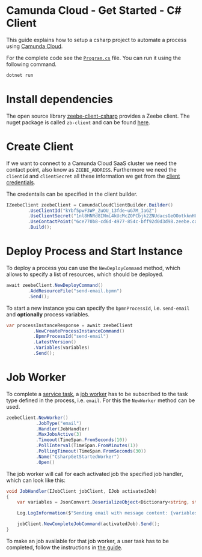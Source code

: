 # Camunda Cloud - Get Started - C# Client

This guide explains how to setup a csharp project to automate a process using
[Camunda Cloud](https://camunda.com/products/cloud/).

For the complete code see the [`Program.cs`](Program.cs) file. You can run it using the following command.

```bash
dotnet run
```

# Install dependencies

The open source library
[zeebe-client-csharp](https://docs.camunda.io/docs/product-manuals/clients/other-clients/c-sharp)
provides a Zeebe client. The nuget package is called `zb-client` and can be found [here](https://www.nuget.org/packages/zb-client).

# Create Client

If we want to connect to a Camunda Cloud SaaS cluster we need the contact point, also know as `ZEEBE_ADDRESS`.
Furthermore we need the `clientId` and `clientSecret` all these information we get from the [client credentials](https://docs.camunda.io/docs/product-manuals/cloud-console/manage-clusters/manage-api-clients).

The credentails can be specified in the client builder.

```csharp
IZeebeClient zeebeClient = CamundaCloudClientBuilder.Builder()
        .UseClientId("kYbf5pwF3WP_ZuOU_13fde~uG7M_IaGZ")
        .UseClientSecret("1nl8HNRd8INmL4kUcMcZOPCbjk2ZNUdacsGeOOotkknHUeqV9L~1eJFztsSZ8kpq")
        .UseContactPoint("6ce770b8-cd6d-4977-854c-bff92d0d3d98.zeebe.camunda.io:443")
        .Build();
```

# Deploy Process and Start Instance

To deploy a process you can use the `NewDeployCommand` method, which allows
to specify a list of resources, which should be deployed.

```csharp
await zeebeClient.NewDeployCommand()
        .AddResourceFile("send-email.bpmn")
        .Send();
```

To start a new instance you can specify the `bpmnProcessId`, i.e.
`send-email` and **optionally** process variables.

```csharp
var processInstanceResponse = await zeebeClient
          .NewCreateProcessInstanceCommand()
          .BpmnProcessId("send-email")
          .LatestVersion()
          .Variables(variables)
          .Send();
```

# Job Worker

To complete a [service task](https://docs.camunda.io/docs/reference/bpmn-workflows/service-tasks/service-tasks/),
a [job worker](https://docs.camunda.io/docs/product-manuals/concepts/job-workers) has
to be subscribed to the task type defined in the process, i.e. `email`. For this
the `NewWorker` method can be used.

```csharp
zeebeClient.NewWorker()
           .JobType("email")
           .Handler(JobHandler)
           .MaxJobsActive(3)
           .Timeout(TimeSpan.FromSeconds(10))
           .PollInterval(TimeSpan.FromMinutes(1))
           .PollingTimeout(TimeSpan.FromSeconds(30))
           .Name("CsharpGetStartedWorker")
           .Open()
```

The job worker will call for each activated job the specified job handler, which can look like this:

```csharp
void JobHandler(IJobClient jobClient, IJob activatedJob)
{
    var variables = JsonConvert.DeserializeObject<Dictionary<string, string>>(activatedJob.Variables);

    Log.LogInformation($"Sending email with message content: {variables[VariablesKey]}");

    jobClient.NewCompleteJobCommand(activatedJob).Send();
}
```

To make an job available for that job worker, a user task has to be completed, follow the
instructions in [the guide](../README.md#complete-the-user-task).
